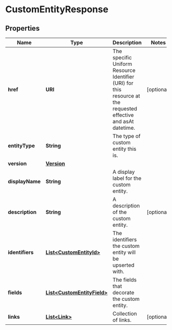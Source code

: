 

# CustomEntityResponse


## Properties

Name | Type | Description | Notes
------------ | ------------- | ------------- | -------------
**href** | **URI** | The specific Uniform Resource Identifier (URI) for this resource at the requested effective and asAt datetime. |  [optional]
**entityType** | **String** | The type of custom entity this is. | 
**version** | [**Version**](Version.md) |  | 
**displayName** | **String** | A display label for the custom entity. | 
**description** | **String** | A description of the custom entity. |  [optional]
**identifiers** | [**List&lt;CustomEntityId&gt;**](CustomEntityId.md) | The identifiers the custom entity will be upserted with. | 
**fields** | [**List&lt;CustomEntityField&gt;**](CustomEntityField.md) | The fields that decorate the custom entity. | 
**links** | [**List&lt;Link&gt;**](Link.md) | Collection of links. |  [optional]



